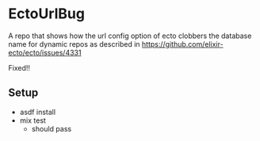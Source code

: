 # EctoUrlBug

A repo that shows how the url config option of ecto clobbers the database name for dynamic repos as described in https://github.com/elixir-ecto/ecto/issues/4331

Fixed!!

## Setup

- asdf install
- mix test
  - should pass
